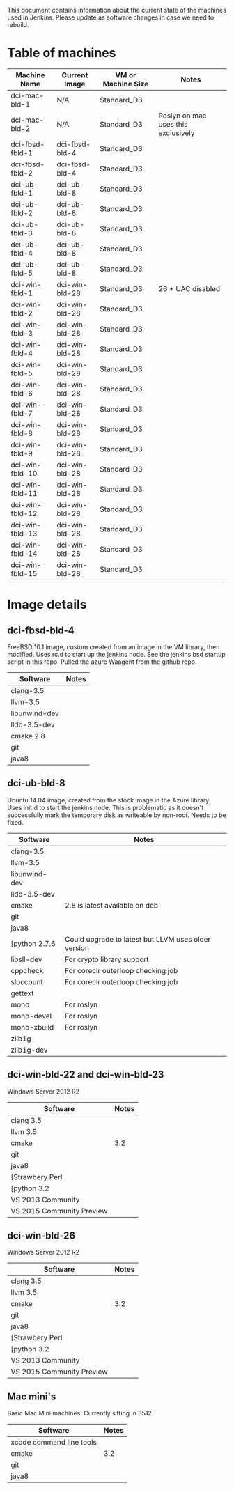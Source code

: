 This document contains information about the current state of the machines used in Jenkins.  Please update as software changes in case we need to rebuild.

# Table of machines

|Machine Name|Current Image|VM or Machine Size|Notes|
|---|---|---|---|
|dci-mac-bld-1|N/A|Standard_D3||
|dci-mac-bld-2|N/A|Standard_D3|Roslyn on mac uses this exclusively|
|dci-fbsd-fbld-1|dci-fbsd-bld-4|Standard_D3||
|dci-fbsd-fbld-2|dci-fbsd-bld-4|Standard_D3||
|dci-ub-fbld-1|dci-ub-bld-8|Standard_D3||
|dci-ub-fbld-2|dci-ub-bld-8|Standard_D3||
|dci-ub-fbld-3|dci-ub-bld-8|Standard_D3||
|dci-ub-fbld-4|dci-ub-bld-8|Standard_D3||
|dci-ub-fbld-5|dci-ub-bld-8|Standard_D3||
|dci-win-fbld-1|dci-win-bld-28|Standard_D3|26 + UAC disabled|
|dci-win-fbld-2|dci-win-bld-28|Standard_D3||
|dci-win-fbld-3|dci-win-bld-28|Standard_D3||
|dci-win-fbld-4|dci-win-bld-28|Standard_D3||
|dci-win-fbld-5|dci-win-bld-28|Standard_D3||
|dci-win-fbld-6|dci-win-bld-28|Standard_D3||
|dci-win-fbld-7|dci-win-bld-28|Standard_D3||
|dci-win-fbld-8|dci-win-bld-28|Standard_D3||
|dci-win-fbld-9|dci-win-bld-28|Standard_D3||
|dci-win-fbld-10|dci-win-bld-28|Standard_D3||
|dci-win-fbld-11|dci-win-bld-28|Standard_D3||
|dci-win-fbld-12|dci-win-bld-28|Standard_D3||
|dci-win-fbld-13|dci-win-bld-28|Standard_D3||
|dci-win-fbld-14|dci-win-bld-28|Standard_D3||
|dci-win-fbld-15|dci-win-bld-28|Standard_D3||

# Image details

## dci-fbsd-bld-4

FreeBSD 10.1 image, custom created from an image in the VM library, then modified.  Uses rc.d to start up the jenkins node.  See the jenkins bsd startup script in this repo.  Pulled the azure Waagent from the github repo.

|Software|Notes|
|---|---|
|clang-3.5||
|llvm-3.5||
|libunwind-dev||
|lldb-3.5-dev||
|cmake 2.8||
|git||
|java8||

## dci-ub-bld-8

Ubuntu 14.04 image, created from the stock image in the Azure library.  Uses init.d to start the jenkins node.  This is problematic as it doesn't successfully mark the temporary disk as writeable by non-root.  Needs to be fixed.

|Software|Notes|
|---|---|
|clang-3.5||
|llvm-3.5||
|libunwind-dev||
|lldb-3.5-dev||
|cmake|2.8 is latest available on deb|
|git||
|java8||
[python 2.7.6|Could upgrade to latest but LLVM uses older version|
|libsll-dev| For crypto library support|
|cppcheck|For coreclr outerloop checking job|
|sloccount|For coreclr outerloop checking job|
|gettext||
|mono|For roslyn|
|mono-devel|For roslyn|
|mono-xbuild|For roslyn|
|zlib1g||
|zlib1g-dev||

## dci-win-bld-22 and dci-win-bld-23

Windows Server 2012 R2

|Software|Notes|
|---|---|
|clang 3.5||
|llvm 3.5||
|cmake|3.2|
|git||
|java8||
[Strawbery Perl||
[python 3.2||
|VS 2013 Community||
|VS 2015 Community Preview||

## dci-win-bld-26

Windows Server 2012 R2

|Software|Notes|
|---|---|
|clang 3.5||
|llvm 3.5||
|cmake|3.2|
|git||
|java8||
[Strawbery Perl||
[python 3.2||
|VS 2013 Community||
|VS 2015 Community Preview||

## Mac mini's

Basic Mac Mini machines.  Currently sitting in 3512.

|Software|Notes|
|---|---|
|xcode command line tools||
|cmake|3.2|
|git||
|java8||